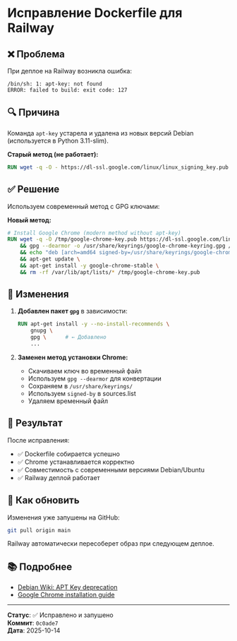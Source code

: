# Исправление Dockerfile для Railway

## ❌ Проблема

При деплое на Railway возникла ошибка:
```
/bin/sh: 1: apt-key: not found
ERROR: failed to build: exit code: 127
```

## 🔍 Причина

Команда `apt-key` устарела и удалена из новых версий Debian (используется в Python 3.11-slim).

**Старый метод (не работает):**
```dockerfile
RUN wget -q -O - https://dl-ssl.google.com/linux/linux_signing_key.pub | apt-key add -
```

## ✅ Решение

Используем современный метод с GPG ключами:

**Новый метод:**
```dockerfile
# Install Google Chrome (modern method without apt-key)
RUN wget -q -O /tmp/google-chrome-key.pub https://dl-ssl.google.com/linux/linux_signing_key.pub \
    && gpg --dearmor -o /usr/share/keyrings/google-chrome-keyring.gpg /tmp/google-chrome-key.pub \
    && echo "deb [arch=amd64 signed-by=/usr/share/keyrings/google-chrome-keyring.gpg] http://dl.google.com/linux/chrome/deb/ stable main" > /etc/apt/sources.list.d/google-chrome.list \
    && apt-get update \
    && apt-get install -y google-chrome-stable \
    && rm -rf /var/lib/apt/lists/* /tmp/google-chrome-key.pub
```

## 📝 Изменения

1. **Добавлен пакет `gpg`** в зависимости:
   ```dockerfile
   RUN apt-get install -y --no-install-recommends \
       gnupg \
       gpg \      # ← Добавлено
       ...
   ```

2. **Заменен метод установки Chrome:**
   - Скачиваем ключ во временный файл
   - Используем `gpg --dearmor` для конвертации
   - Сохраняем в `/usr/share/keyrings/`
   - Используем `signed-by` в sources.list
   - Удаляем временный файл

## 🚀 Результат

После исправления:
- ✅ Dockerfile собирается успешно
- ✅ Chrome устанавливается корректно
- ✅ Совместимость с современными версиями Debian/Ubuntu
- ✅ Railway деплой работает

## 🔄 Как обновить

Изменения уже запушены на GitHub:
```bash
git pull origin main
```

Railway автоматически пересоберет образ при следующем деплое.

## 📚 Подробнее

- [Debian Wiki: APT Key deprecation](https://wiki.debian.org/DebianRepository/UseThirdParty)
- [Google Chrome installation guide](https://www.google.com/linuxrepositories/)

---

**Статус**: ✅ Исправлено и запушено  
**Коммит**: `0c0ade7`  
**Дата**: 2025-10-14

